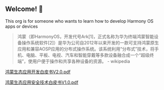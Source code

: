 ## Welcome! 👋

This org is for someone who wants to learn how to develop Harmony OS apps or devices

> 鸿蒙（即HarmonyOS，开发代号Ark[1]，正式名称为华为终端鸿蒙智能设备操作系统软件[2]）是华为公司自2012年以来开发的一款可支持鸿蒙原生应用和兼容AOSP应用的分布式操作系统。该系统利用“分布式”技术，将手机、电脑、平板、电视、汽车和智能穿戴等多款设备融合成一个“超级终端”，使用户便于操作和共享各种设备的资源。
>                                            - wikipedia

[鸿蒙生态应用开发白皮书V2.0.pdf](https://github.com/harmonyos-dev/.github/blob/main/whitepaper/鸿蒙生态应用开发白皮书V2.0.pdf)

[鸿蒙生态应用安全技术白皮书V1.0.pdf](https://github.com/harmonyos-dev/.github/blob/main/whitepaper/鸿蒙生态应用安全技术白皮书V1.0.pdf)

<!--

**Here are some ideas to get you started:**

🙋‍♀️ A short introduction - what is your organization all about?
🌈 Contribution guidelines - how can the community get involved?
👩‍💻 Useful resources - where can the community find your docs? Is there anything else the community should know?
🍿 Fun facts - what does your team eat for breakfast?
🧙 Remember, you can do mighty things with the power of [Markdown](https://docs.github.com/github/writing-on-github/getting-started-with-writing-and-formatting-on-github/basic-writing-and-formatting-syntax)
-->
